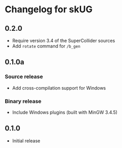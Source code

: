 # Changelog for skUG

## 0.2.0

* Require version 3.4 of the SuperCollider sources
* Add `rotate` command for `/b_gen`

## 0.1.0a

### Source release

* Add cross-compilation support for Windows

### Binary release

* Include Windows plugins (built with MinGW 3.4.5)

## 0.1.0

* Initial release

